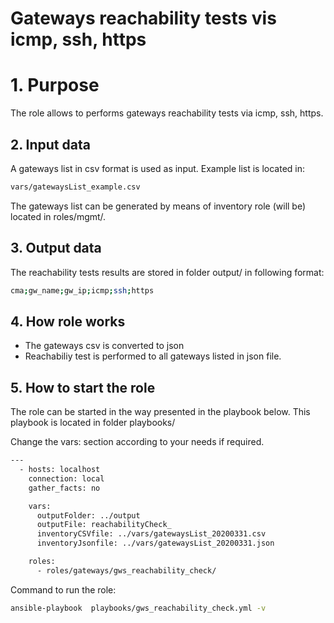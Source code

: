# Gateways reachability tests vis icmp, ssh, https

# 1. Purpose

The role allows to performs gateways reachability tests via icmp, ssh, https. 

## 2. Input data
A gateways list in csv format is used as input.
Example list is located in:
```bash
vars/gatewaysList_example.csv
```
The gateways list can be generated by means of inventory role (will be) located in roles/mgmt/. 


## 3. Output data 
The reachability tests results are stored in folder output/ in following format:

```bash
cma;gw_name;gw_ip;icmp;ssh;https
```

## 4. How role works

- The gateways csv is converted to json
- Reachabiliy test is performed to all gateways listed in json file. 



## 5. How to start the role

The role can be started in the way presented in the playbook below. 
This playbook is located in folder playbooks/

Change the vars: section according to your needs if required. 

```bash
---
  - hosts: localhost
    connection: local
    gather_facts: no

    vars:    
      outputFolder: ../output
      outputFile: reachabilityCheck_
      inventoryCSVfile: ../vars/gatewaysList_20200331.csv
      inventoryJsonfile: ../vars/gatewaysList_20200331.json

    roles:      
      - roles/gateways/gws_reachability_check/
```

Command to run the role:
```bash
ansible-playbook  playbooks/gws_reachability_check.yml -v
```